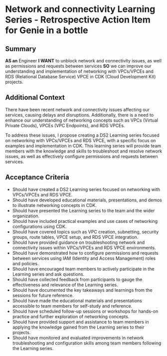 
# Network and connectivity Learning Series - Retrospective Action Item for Genie in a bottle
## Summary
**AS an** Engineer
**I WANT** to unblock network and connectivity issues, as well as permissions and requests between services
**SO** we can improve our understanding and implementation of networking with VPCs/VPCEs and RDS (Relational Database Service) VPCE in CDK (Cloud Development Kit) projects.

## Additional Context
There have been recent network and connectivity issues affecting our services, causing delays and disruptions. Additionally, there is a need to enhance our understanding of networking concepts such as VPCs (Virtual Private Clouds), VPCEs (VPC Endpoints), and RDS VPCEs.

To address these issues, I propose creating a DS2 Learning series focused on networking with VPCs/VPCEs and RDS VPCE, with a specific focus on examples and implementation in CDK. This learning series will provide team members with the knowledge and skills to troubleshoot and resolve network issues, as well as effectively configure permissions and requests between services.

## Acceptance Criteria

- Should have created a DS2 Learning series focused on networking with VPCs/VPCEs and RDS VPCE.
- Should have developed educational materials, presentations, and demos to illustrate networking concepts in CDK.
- Should have presented the Learning series to the team and the wider organization.
- Should have included practical examples and use cases of networking configurations using CDK.
- Should have covered topics such as VPC creation, subnetting, security groups, route tables, VPCE setup, and RDS VPCE integration.
- Should have provided guidance on troubleshooting network and connectivity issues within VPCs/VPCEs and RDS VPCE environments.
- Should have demonstrated how to configure permissions and requests between services using IAM (Identity and Access Management) roles and policies.
- Should have encouraged team members to actively participate in the Learning series and ask questions.
- Should have collected feedback from participants to gauge the effectiveness and relevance of the Learning series.
- Should have documented the key takeaways and learnings from the sessions for future reference.
- Should have made the educational materials and presentations accessible to team members for self-study and reference.
- Should have scheduled follow-up sessions or workshops for hands-on practice and further exploration of networking concepts.
- Should have provided support and assistance to team members in applying the knowledge gained from the Learning series to their projects.
- Should have monitored and evaluated improvements in network troubleshooting and configuration skills among team members following the Learning series.
